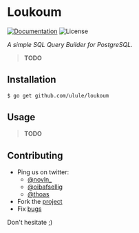 # Loukoum

[![Documentation][godoc-img]][godoc-url]
![License][license-img]

*A simple SQL Query Builder for PostgreSQL.*

> **TODO**

## Installation

```bash
$ go get github.com/ulule/loukoum
```

## Usage

> **TODO**

## Contributing

* Ping us on twitter:
  * [@novln_](https://twitter.com/novln_)
  * [@oibafsellig](https://twitter.com/oibafsellig)
  * [@thoas](https://twitter.com/thoas)
* Fork the [project](https://github.com/ulule/loukoum)
* Fix [bugs](https://github.com/ulule/loukoum/issues)

Don't hesitate ;)

[godoc-url]: https://godoc.org/github.com/ulule/loukoum
[godoc-img]: https://godoc.org/github.com/ulule/loukoum?status.svg
[license-img]: https://img.shields.io/badge/license-MIT-blue.svg
